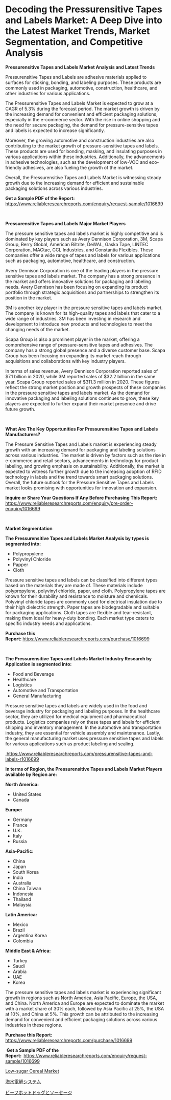 <p><h1>Decoding the Pressurensitive Tapes and Labels Market: A Deep Dive into the Latest Market Trends, Market Segmentation, and Competitive Analysis</h1></p><p><strong>Pressurensitive Tapes and Labels Market Analysis and Latest Trends</strong></p>
<p><p>Pressurensitive Tapes and Labels are adhesive materials applied to surfaces for sticking, bonding, and labeling purposes. These products are commonly used in packaging, automotive, construction, healthcare, and other industries for various applications.</p><p>The Pressurensitive Tapes and Labels Market is expected to grow at a CAGR of 5.3% during the forecast period. The market growth is driven by the increasing demand for convenient and efficient packaging solutions, especially in the e-commerce sector. With the rise in online shopping and the need for secure packaging, the demand for pressure-sensitive tapes and labels is expected to increase significantly.</p><p>Moreover, the growing automotive and construction industries are also contributing to the market growth of pressure-sensitive tapes and labels. These products are used for bonding, masking, and insulating purposes in various applications within these industries. Additionally, the advancements in adhesive technologies, such as the development of low-VOC and eco-friendly adhesives, are also fueling the growth of the market.</p><p>Overall, the Pressurensitive Tapes and Labels Market is witnessing steady growth due to the increasing demand for efficient and sustainable packaging solutions across various industries.</p></p>
<p><strong>Get a Sample PDF of the Report:&nbsp;</strong> <a href="https://www.reliableresearchreports.com/enquiry/request-sample/1016699">https://www.reliableresearchreports.com/enquiry/request-sample/1016699</a></p>
<p>&nbsp;</p>
<p><strong>Pressurensitive Tapes and Labels Major Market Players</strong></p>
<p><p>The pressure sensitive tapes and labels market is highly competitive and is dominated by key players such as Avery Dennison Corporation, 3M, Scapa Group, Berry Global, American Biltrite, DeWAL, Gaska Tape, LINTEC Corporation, MACtac, CCL Industries, and Constantia Flexibles. These companies offer a wide range of tapes and labels for various applications such as packaging, automotive, healthcare, and construction.</p><p>Avery Dennison Corporation is one of the leading players in the pressure sensitive tapes and labels market. The company has a strong presence in the market and offers innovative solutions for packaging and labeling needs. Avery Dennison has been focusing on expanding its product portfolio through strategic acquisitions and partnerships to strengthen its position in the market.</p><p>3M is another key player in the pressure sensitive tapes and labels market. The company is known for its high-quality tapes and labels that cater to a wide range of industries. 3M has been investing in research and development to introduce new products and technologies to meet the changing needs of the market.</p><p>Scapa Group is also a prominent player in the market, offering a comprehensive range of pressure-sensitive tapes and adhesives. The company has a strong global presence and a diverse customer base. Scapa Group has been focusing on expanding its market reach through acquisitions and collaborations with key industry players.</p><p>In terms of sales revenue, Avery Dennison Corporation reported sales of $7.1 billion in 2020, while 3M reported sales of $32.2 billion in the same year. Scapa Group reported sales of $311.3 million in 2020. These figures reflect the strong market position and growth prospects of these companies in the pressure sensitive tapes and labels market. As the demand for innovative packaging and labeling solutions continues to grow, these key players are expected to further expand their market presence and drive future growth.</p></p>
<p>&nbsp;</p>
<p><strong>What Are The Key Opportunities For Pressurensitive Tapes and Labels Manufacturers?</strong></p>
<p><p>The Pressure Sensitive Tapes and Labels market is experiencing steady growth with an increasing demand for packaging and labeling solutions across various industries. The market is driven by factors such as the rise in e-commerce and retail sectors, advancements in technology for product labeling, and growing emphasis on sustainability. Additionally, the market is expected to witness further growth due to the increasing adoption of RFID technology in labels and the trend towards smart packaging solutions. Overall, the future outlook for the Pressure Sensitive Tapes and Labels market looks promising with opportunities for innovation and expansion.</p></p>
<p><strong>Inquire or Share Your Questions If Any Before Purchasing This Report:</strong> <a href="https://www.reliableresearchreports.com/enquiry/pre-order-enquiry/1016699">https://www.reliableresearchreports.com/enquiry/pre-order-enquiry/1016699</a></p>
<p>&nbsp;</p>
<p><strong>Market Segmentation</strong></p>
<p><strong>The Pressurensitive Tapes and Labels Market Analysis by types is segmented into:</strong></p>
<p><ul><li>Polypropylene</li><li>Polyvinyl Chloride</li><li>Papper</li><li>Cloth</li></ul></p>
<p><p>Pressure sensitive tapes and labels can be classified into different types based on the materials they are made of. These materials include polypropylene, polyvinyl chloride, paper, and cloth. Polypropylene tapes are known for their durability and resistance to moisture and chemicals. Polyvinyl chloride tapes are commonly used for electrical insulation due to their high dielectric strength. Paper tapes are biodegradable and suitable for packaging applications. Cloth tapes are flexible and tear-resistant, making them ideal for heavy-duty bonding. Each market type caters to specific industry needs and applications.</p></p>
<p><strong>Purchase this Report:&nbsp;</strong><a href="https://www.reliableresearchreports.com/purchase/1016699">https://www.reliableresearchreports.com/purchase/1016699</a></p>
<p>&nbsp;</p>
<p><strong>The Pressurensitive Tapes and Labels Market Industry Research by Application is segmented into:</strong></p>
<p><ul><li>Food and Beverage</li><li>Healthcare</li><li>Logistics</li><li>Automotive and Transportation</li><li>General Manufacturing</li></ul></p>
<p><p>Pressure sensitive tapes and labels are widely used in the food and beverage industry for packaging and labeling purposes. In the healthcare sector, they are utilized for medical equipment and pharmaceutical products. Logistics companies rely on these tapes and labels for efficient shipping and inventory management. In the automotive and transportation industry, they are essential for vehicle assembly and maintenance. Lastly, the general manufacturing market uses pressure sensitive tapes and labels for various applications such as product labeling and sealing.</p></p>
<p><a href="https://www.reliableresearchreports.com/pressurensitive-tapes-and-labels-r1016699">&nbsp;https://www.reliableresearchreports.com/pressurensitive-tapes-and-labels-r1016699</a></p>
<p><strong>In terms of Region, the Pressurensitive Tapes and Labels Market Players available by Region are:</strong></p>
<p>
    <p> <strong> North America: </strong>
        <ul>
            <li>United States</li>
            <li>Canada</li>
        </ul>
        </p> 
    <p> <strong> Europe: </strong>
        <ul>
            <li>Germany</li>
            <li>France</li>
            <li>U.K.</li>
            <li>Italy</li>
            <li>Russia</li>
        </ul>
        </p> 
    <p> <strong> Asia-Pacific: </strong>
        <ul>
            <li>China</li>
            <li>Japan</li>
            <li>South Korea</li>
            <li>India</li>
            <li>Australia</li>
            <li>China Taiwan</li>
            <li>Indonesia</li>
            <li>Thailand</li>
            <li>Malaysia</li>
        </ul>
        </p> 
    <p> <strong> Latin America: </strong>
        <ul>
            <li>Mexico</li>
            <li>Brazil</li>
            <li>Argentina Korea</li>
            <li>Colombia</li>
        </ul>
        </p> 
    <p> <strong> Middle East & Africa: </strong>
        <ul>
            <li>Turkey</li>
            <li>Saudi</li>
            <li>Arabia</li>
            <li>UAE</li>
            <li>Korea</li>
        </ul>
    </p>
    </p>
<p><p>The pressure sensitive tapes and labels market is experiencing significant growth in regions such as North America, Asia Pacific, Europe, the USA, and China. North America and Europe are expected to dominate the market with a market share of 30% each, followed by Asia Pacific at 25%, the USA at 10%, and China at 5%. This growth can be attributed to the increasing demand for convenient and efficient packaging solutions across various industries in these regions.</p></p>
<p><strong>Purchase this Report: </strong><a href="https://www.reliableresearchreports.com/purchase/1016699">https://www.reliableresearchreports.com/purchase/1016699</a></p>
<p>&nbsp;<strong>Get a Sample PDF of the Report:&nbsp;&nbsp;</strong><a href="https://www.reliableresearchreports.com/enquiry/request-sample/1016699">https://www.reliableresearchreports.com/enquiry/request-sample/1016699</a></p>
<p><strong></strong></p>
<p><p><a href="https://issuu.com/reportprime-2/docs/low-sugar-cereal-market-size-2030.pptx">Low-sugar Cereal Market</a></p><p><a href="https://github.com/FredaJerde/Market-Research-Report-List-1/blob/main/340828987265.md">海水電解システム</a></p><p><a href="https://github.com/mares423/Market-Research-Report-List-1/blob/main/101810787264.md">ビーフホットドッグとソーセージ</a></p></p>